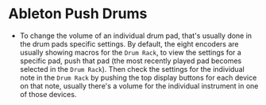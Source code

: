 # Ableton Push Drums

- To change the volume of an individual drum pad, that's usually done in the drum pads specific settings. By default, the eight encoders are usually showing macros for the `Drum Rack`, to view the settings for a specific pad, push that pad (the most recently played pad becomes selected in the `Drum Rack`). Then check the settings for the individual note in the `Drum Rack` by pushing the top display buttons for each device on that note, usually there's a volume for the individual instrument in one of those devices.
